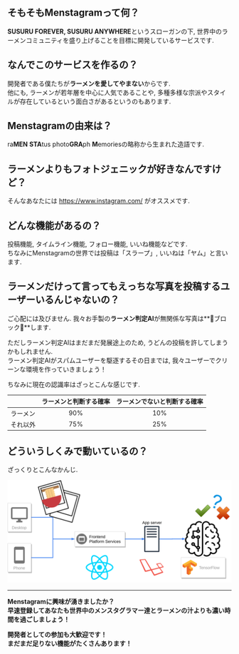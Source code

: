## そもそもMenstagramって何？
**SUSURU FOREVER, SUSURU ANYWHERE**というスローガンの下, 世界中のラーメンコミュニティを盛り上げることを目標に開発しているサービスです.

## なんでこのサービスを作るの？
開発者である僕たちが**ラーメンを愛してやまない**からです.  
他にも, ラーメンが若年層を中心に人気であることや, 多種多様な宗派やスタイルが存在しているという面白さがあるというのもあります.

## Menstagramの由来は？
ra**MEN** **STA**tus photo**GRA**ph **M**emoriesの略称から生まれた造語です.

## ラーメンよりもフォトジェニックが好きなんですけど？
そんなあなたには https://www.instagram.com/ がオススメです.

## どんな機能があるの？
投稿機能, タイムライン機能, フォロー機能, いいね機能などです.  
ちなみにMenstagramの世界では投稿は「スラープ」, いいねは「ヤム」と言います.

## ラーメンだけって言ってもえっちな写真を投稿するユーザーいるんじゃないの？
ご心配には及びません.
我々お手製の**ラーメン判定AI**が無関係な写真は**🙅ブロック🙅**します.

ただしラーメン判定AIはまだまだ発展途上のため, うどんの投稿を許してしまうかもしれません.  
ラーメン判定AIがスパムユーザーを駆逐するその日までは, 我々ユーザーでクリーンな環境を作っていきましょう！

ちなみに現在の認識率はざっとこんな感じです.

||ラーメンと判断する確率|ラーメンでないと判断する確率|
|:--|:-:|:-:|
|ラーメン|90%|10%|
|それ以外|75%|25%|

## どういうしくみで動いているの？
ざっくりとこんなかんじ.

<img src="./images/tech/zakkuri-system.png" width="700">

---

**Menstagramに興味が湧きましたか？**  
**早速登録してあなたも世界中のメンスタグラマー達とラーメンの汁よりも濃い時間を過ごしましょう！**  

**開発者としての参加も大歓迎です！**  
**まだまだ足りない機能がたくさんあります！**
